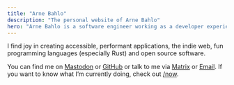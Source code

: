 ```yaml
---
title: "Arne Bahlo"
description: "The personal website of Arne Bahlo"
hero: "Arne Bahlo is a software engineer working as a developer experience team lead on serverless log management solutions at Axiom."
---
```


I find joy in creating accessible, performant applications, the indie web, fun
programming languages (especially Rust) and open source software.

You can find me on [Mastodon](https://spezi.social/@arne) or
[GitHub](https://github.com/bahlo) or talk to me via
[Matrix](https://matrix.to/#/@arne:arne.me) or [Email](hey@arne.me).
If you want to know what I’m currently doing, check out [/now](/now).
